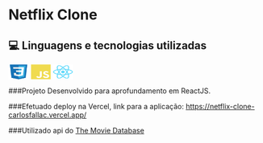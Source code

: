 # Netflix Clone

 ## 💻 Linguagens e tecnologias utilizadas
<p align="left"> <img align="center" alt="Carlos-CSS" height="30" width="40" src="https://raw.githubusercontent.com/devicons/devicon/master/icons/css3/css3-original.svg">
  <img align="center" alt="Carlos-Js" height="30" width="40" src="https://raw.githubusercontent.com/devicons/devicon/master/icons/javascript/javascript-plain.svg">
  <img align="center" alt="Carlos-React" height="30" width="40" src="https://raw.githubusercontent.com/devicons/devicon/master/icons/react/react-original.svg"></p>

###Projeto Desenvolvido para aprofundamento em ReactJS.

###Efetuado deploy na Vercel, link para a aplicação: https://netflix-clone-carlosfallac.vercel.app/

###Utilizado api do <a href="https://www.themoviedb.org/">The Movie Database</a>
